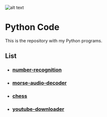 ![alt text](python_logo.ico) 
# Python Code
This is the repository with my Python programs.

## List
- ### [number-recognition](https://github.com/qubapra/python/tree/master/number-recognition)
- ### [morse-audio-decoder](https://github.com/QubaPra/python/tree/main/morse-audio-decoder)
- ### [chess](https://github.com/qubapra/python/tree/master/chess)
- ### [youtube-downloader](https://github.com/qubapra/python/tree/master/youtube-downloader)
